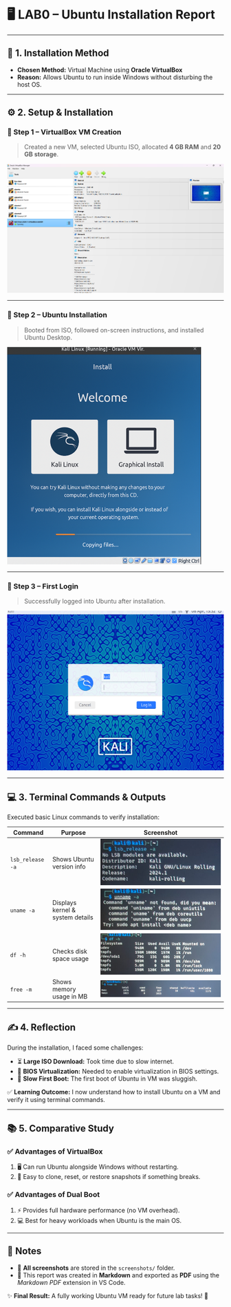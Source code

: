 # 🖥️ LAB0 – Ubuntu Installation Report  

---

## 📌 1. Installation Method
- **Chosen Method:** Virtual Machine using **Oracle VirtualBox**  
- **Reason:** Allows Ubuntu to run inside Windows without disturbing the host OS.  

---

## ⚙️ 2. Setup & Installation  

### 🔹 Step 1 – VirtualBox VM Creation  
> Created a new VM, selected Ubuntu ISO, allocated **4 GB RAM** and **20 GB storage**.  

![VM Creation](./screenshots/Screenshot%202025-09-09%20193056.png)

---

### 🔹 Step 2 – Ubuntu Installation  
> Booted from ISO, followed on-screen instructions, and installed Ubuntu Desktop.  

![Ubuntu Installation](./screenshots/Screenshot%202025-09-09%20195758.png)  

---

### 🔹 Step 3 – First Login  
> Successfully logged into Ubuntu after installation.  

![First Login](./screenshots/Screenshot%202025-09-09%20202111.png)  

---

## 💻 3. Terminal Commands & Outputs  

Executed basic Linux commands to verify installation:  

| Command           | Purpose                          | Screenshot |
|-------------------|----------------------------------|------------|
| `lsb_release -a`  | Shows Ubuntu version info        | ![lsb_release](./screenshots/Screenshot%202025-09-09%20202643.png) |
| `uname -a`        | Displays kernel & system details | ![uname](./screenshots/Screenshot%202025-09-09%20202708.png) |
| `df -h`           | Checks disk space usage          | ![df](./screenshots/Screenshot%202025-09-09%20202732.png) |
| `free -m`         | Shows memory usage in MB         | ![free](./screenshots/Screenshot%202025-09-09%20202748.png) |

---

## ✍️ 4. Reflection  

During the installation, I faced some challenges:  
- ⏳ **Large ISO Download:** Took time due to slow internet.  
- 🔑 **BIOS Virtualization:** Needed to enable virtualization in BIOS settings.  
- 🐢 **Slow First Boot:** The first boot of Ubuntu in VM was sluggish.  

✅ **Learning Outcome:** I now understand how to install Ubuntu on a VM and verify it using terminal commands.  

---

## 📚 5. Comparative Study  

### ✅ Advantages of **VirtualBox**
1. 🖥️ Can run Ubuntu alongside Windows without restarting.  
2. 🔄 Easy to clone, reset, or restore snapshots if something breaks.  

### ✅ Advantages of **Dual Boot**
1. ⚡ Provides full hardware performance (no VM overhead).  
2. 💻 Best for heavy workloads when Ubuntu is the main OS.  

---

## 📝 Notes  
- 📂 **All screenshots** are stored in the `screenshots/` folder.  
- 📄 This report was created in **Markdown** and exported as **PDF** using the *Markdown PDF* extension in VS Code.  

✨ **Final Result:** A fully working Ubuntu VM ready for future lab tasks! 🚀  
